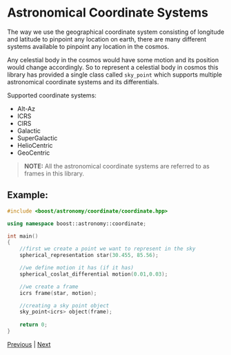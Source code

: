 # Astronomical Coordinate Systems

The way we use the geographical coordinate system consisting of longitude and latitude to pinpoint any location on earth, there are many different systems available to pinpoint any location in the cosmos.

Any celestial body in the cosmos would have some motion and its position would change accordingly. So to represent a celestial body in cosmos this library has provided a single class called `sky_point` which supports multiple astronomical coordinate systems and its differentials.

Supported coordinate systems:
* Alt-Az
* ICRS
* CIRS
* Galactic
* SuperGalactic
* HelioCentric
* GeoCentric

>**NOTE:** All the astronomical coordinate systems are referred to as frames in this library.

## Example:

```c++
#include <boost/astronomy/coordinate/coordinate.hpp>

using namespace boost::astronomy::coordinate;

int main()
{
    //first we create a point we want to represent in the sky
    spherical_representation star(30.455, 85.56);

    //we define motion it has (if it has)
    spherical_coslat_differential motion(0.01,0.03);

    //we create a frame
    icrs frame(star, motion);

    //creating a sky point object
    sky_point<icrs> object(frame);
    
    return 0;
}
```

[Previous](motion.md) | [Next](astronomical_coordinate_operation.md)
